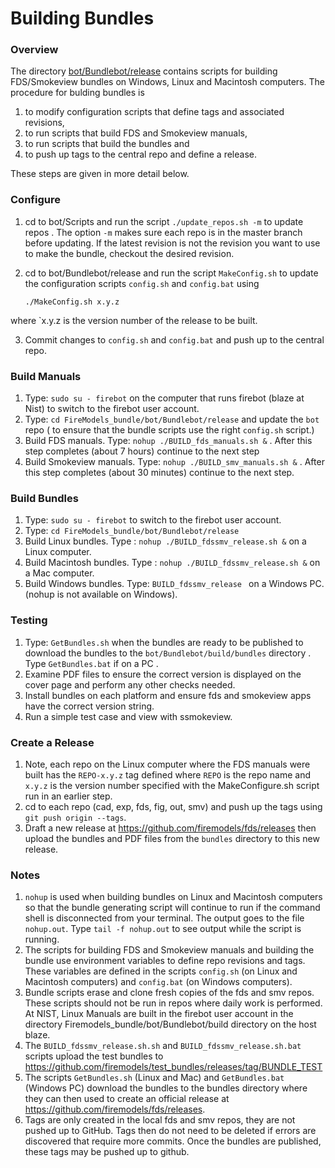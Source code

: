 
#  Building Bundles

### Overview

The directory [bot/Bundlebot/release](https://github.com/firemodels/bot/tree/master/Bundlebot/release) contains scripts for building FDS/Smokeview bundles on Windows, Linux and Macintosh computers. The procedure for bulding bundles is 
 
  1. to modify configuration scripts that define tags and associated revisions,
  2. to run scripts that build FDS and Smokeview manuals,
  3. to run scripts that build the bundles and
  4. to push up tags to the central repo and define a release.
  
These steps are given in more detail below.

### Configure

   1. cd to bot/Scripts and run the script `./update_repos.sh -m` to update repos .  The option `-m` makes sure each repo is in the master branch before updating. If the latest revision is not the revision you want to use to make the bundle, checkout the desired revision.
   2. cd to bot/Bundlebot/release and run the script `MakeConfig.sh` to update the configuration scripts `config.sh` and `config.bat` using
      
      `./MakeConfig.sh x.y.z`
      
where `x.y.z is the version number of the release to be built.
   
   3. Commit changes to `config.sh` and `config.bat` and push up to the central repo.

### Build Manuals

   1. Type: `sudo su - firebot` on the computer that runs firebot (blaze at Nist) to switch to the firebot user account.
   2. Type: `cd FireModels_bundle/bot/Bundlebot/release` and update the `bot` repo ( to ensure that the bundle scripts use the right `config.sh` script.)
   3. Build FDS manuals. Type: `nohup ./BUILD_fds_manuals.sh &` .  After this step completes (about 7 hours) continue to the next step
   4. Build Smokeview manuals. Type: `nohup ./BUILD_smv_manuals.sh &` . After this step completes (about 30 minutes) continue to the next step.

### Build Bundles

   1. Type: `sudo su - firebot` to switch to the firebot user account.
   2. Type: `cd FireModels_bundle/bot/Bundlebot/release`
   3. Build Linux bundles. Type : `nohup ./BUILD_fdssmv_release.sh &` on a Linux computer.
   4. Build Macintosh bundles. Type : `nohup ./BUILD_fdssmv_release.sh &` on a Mac computer.
   5. Build Windows bundles. Type: `BUILD_fdssmv_release ` on a Windows PC. (nohup is not available on Windows).

### Testing

   1. Type: `GetBundles.sh` when the bundles are ready to be published to download the bundles to the `bot/Bundlebot/build/bundles` directory .  Type `GetBundles.bat` if on a PC .
   2. Examine PDF files to ensure the correct version is displayed on the cover page and perform any other checks needed.
   3. Install bundles on each platform and ensure fds and smokeview apps have the correct version string.
   4. Run a simple test case and view with ssmokeview.
      
### Create a Release
   1. Note, each repo on the Linux computer where the FDS manuals were built has the `REPO-x.y.z` tag defined where `REPO` is the repo name and `x.y.z` is the version number specified with the MakeConfigure.sh script run in an earlier step.
   2. cd to each repo (cad, exp, fds, fig, out, smv) and push up the tags using `git push origin --tags`.
   3. Draft a new release at https://github.com/firemodels/fds/releases then upload the bundles and PDF files from the `bundles` directory to this new release.

### Notes
      
1. `nohup` is used when building bundles on Linux and Macintosh computers so that the bundle generating script will continue to run if the command shell is disconnected from your terminal.  The output goes to the file `nohup.out`. Type `tail -f nohup.out` to see  output while the script is running.
2. The scripts for building FDS and Smokeview manuals and building the bundle use environment variables to define repo revisions and tags.  These variables are defined in the scripts `config.sh` (on Linux and Macintosh computers) and `config.bat` (on Windows computers).
3. Bundle scripts erase and clone fresh copies of the fds and smv repos. These scripts should not be run in repos where daily work is performed.   At NIST, Linux Manuals are built in the firebot user account in the directory Firemodels_bundle/bot/Bundlebot/build directory on the host blaze.
4. The `BUILD_fdssmv_release.sh.sh` and `BUILD_fdssmv_release.sh.bat` scripts upload the test bundles to https://github.com/firemodels/test_bundles/releases/tag/BUNDLE_TEST
5. The scripts `GetBundles.sh` (Linux and Mac) and `GetBundles.bat` (Windows PC) download the bundles to the bundles directory where they can then used to create an official release at https://github.com/firemodels/fds/releases.
6. Tags are only created in the local fds and smv repos, they are not pushed up to GitHub. Tags then do not need to be deleted if errors are discovered that require more commits. Once the bundles are published, these tags may be pushed up to github.



